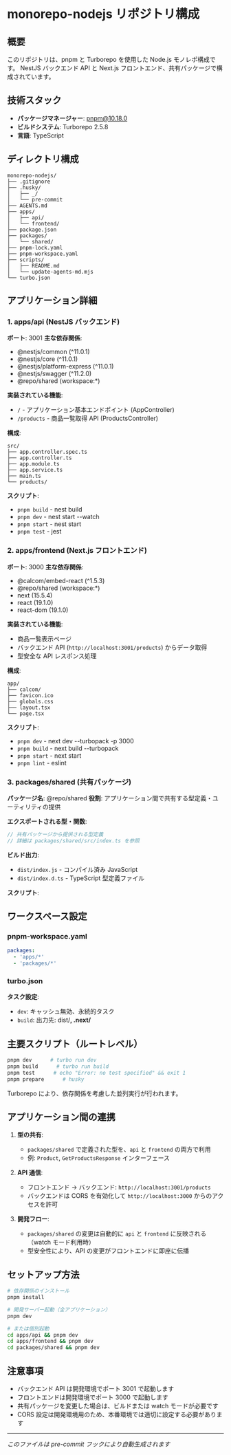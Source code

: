 # monorepo-nodejs リポジトリ構成

## 概要

このリポジトリは、pnpm と Turborepo を使用した Node.js モノレポ構成です。
NestJS バックエンド API と Next.js フロントエンド、共有パッケージで構成されています。

## 技術スタック

- **パッケージマネージャー**: pnpm@10.18.0
- **ビルドシステム**: Turborepo 2.5.8
- **言語**: TypeScript

## ディレクトリ構成

```
monorepo-nodejs/
├── .gitignore
├── .husky/
│   ├── _/
│   └── pre-commit
├── AGENTS.md
├── apps/
│   ├── api/
│   └── frontend/
├── package.json
├── packages/
│   └── shared/
├── pnpm-lock.yaml
├── pnpm-workspace.yaml
├── scripts/
│   ├── README.md
│   └── update-agents-md.mjs
└── turbo.json
```

## アプリケーション詳細

### 1. apps/api (NestJS バックエンド)

**ポート**: 3001
**主な依存関係**:

- @nestjs/common (^11.0.1)
- @nestjs/core (^11.0.1)
- @nestjs/platform-express (^11.0.1)
- @nestjs/swagger (^11.2.0)
- @repo/shared (workspace:*)

**実装されている機能**:

- `/` - アプリケーション基本エンドポイント (AppController)
- `/products` - 商品一覧取得 API (ProductsController)

**構成**:

```
src/
├── app.controller.spec.ts
├── app.controller.ts
├── app.module.ts
├── app.service.ts
├── main.ts
└── products/
```

**スクリプト**:

- `pnpm build` - nest build
- `pnpm dev` - nest start --watch
- `pnpm start` - nest start
- `pnpm test` - jest

### 2. apps/frontend (Next.js フロントエンド)

**ポート**: 3000
**主な依存関係**:

- @calcom/embed-react (^1.5.3)
- @repo/shared (workspace:*)
- next (15.5.4)
- react (19.1.0)
- react-dom (19.1.0)

**実装されている機能**:

- 商品一覧表示ページ
- バックエンド API (`http://localhost:3001/products`) からデータ取得
- 型安全な API レスポンス処理

**構成**:

```
app/
├── calcom/
├── favicon.ico
├── globals.css
├── layout.tsx
└── page.tsx
```

**スクリプト**:

- `pnpm dev` - next dev --turbopack -p 3000
- `pnpm build` - next build --turbopack
- `pnpm start` - next start
- `pnpm lint` - eslint

### 3. packages/shared (共有パッケージ)

**パッケージ名**: @repo/shared
**役割**: アプリケーション間で共有する型定義・ユーティリティの提供

**エクスポートされる型・関数**:

```typescript
// 共有パッケージから提供される型定義
// 詳細は packages/shared/src/index.ts を参照
```

**ビルド出力**:

- `dist/index.js` - コンパイル済み JavaScript
- `dist/index.d.ts` - TypeScript 型定義ファイル

**スクリプト**:



## ワークスペース設定

### pnpm-workspace.yaml

```yaml
packages:
  - 'apps/*'
  - 'packages/*'

```

### turbo.json

**タスク設定**:

- `dev`: キャッシュ無効、永続的タスク
- `build`: 出力先: dist/**, .next/**

## 主要スクリプト（ルートレベル）

```bash
pnpm dev      # turbo run dev
pnpm build      # turbo run build
pnpm test      # echo "Error: no test specified" && exit 1
pnpm prepare      # husky
```

Turborepo により、依存関係を考慮した並列実行が行われます。

## アプリケーション間の連携

1. **型の共有**:

   - `packages/shared` で定義された型を、`api` と `frontend` の両方で利用
   - 例: `Product`, `GetProductsResponse` インターフェース

2. **API 通信**:

   - フロントエンド → バックエンド: `http://localhost:3001/products`
   - バックエンドは CORS を有効化して `http://localhost:3000` からのアクセスを許可

3. **開発フロー**:
   - `packages/shared` の変更は自動的に `api` と `frontend` に反映される（watch モード利用時）
   - 型安全性により、API の変更がフロントエンドに即座に伝播

## セットアップ方法

```bash
# 依存関係のインストール
pnpm install

# 開発サーバー起動（全アプリケーション）
pnpm dev

# または個別起動
cd apps/api && pnpm dev
cd apps/frontend && pnpm dev
cd packages/shared && pnpm dev
```

## 注意事項

- バックエンド API は開発環境でポート 3001 で起動します
- フロントエンドは開発環境でポート 3000 で起動します
- 共有パッケージを変更した場合は、ビルドまたは watch モードが必要です
- CORS 設定は開発環境用のため、本番環境では適切に設定する必要があります

---

*このファイルは pre-commit フックにより自動生成されます*
